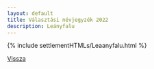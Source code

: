 ```yaml
---
layout: default
title: Választási névjegyzék 2022
description: Leányfalu
---
```


{% include settlementHTMLs/Leaanyfalu.html %}

[Vissza](../)